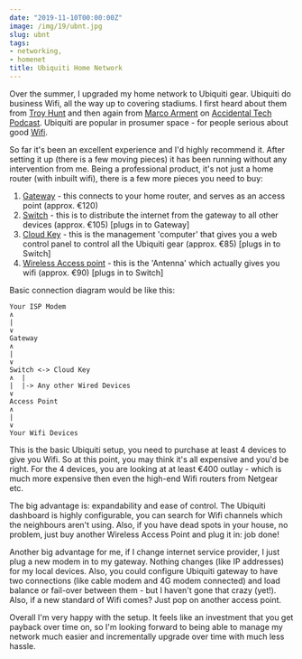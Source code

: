 ```yaml
---
date: "2019-11-10T00:00:00Z"
image: /img/19/ubnt.jpg
slug: ubnt
tags:
- networking,
- homenet
title: Ubiquiti Home Network
---
```


Over the summer, I upgraded my home network to Ubiquiti gear. Ubiquiti do business Wifi, 
all the way up to covering stadiums. I first heard about them from [Troy Hunt][troy] and 
then again from [Marco Arment][marco] on [Accidental Tech Podcast][atp]. Ubiquiti are popular in 
prosumer space - for people serious about good [Wifi][wifi].

So far it's been an excellent experience and I'd highly recommend it. After setting it up (there is 
a few moving pieces) it has been running without any intervention from me. Being a professional 
product, it's not just a home router (with inbuilt wifi), there is a few more pieces you need to buy:

1. [Gateway][gw] - this connects to your home router, and serves as an access point (approx. €120)
2. [Switch][sw] - this is to distribute the internet from the gateway to all other devices (approx. €105) [plugs in to Gateway]
3. [Cloud Key][ck] - this is the management 'computer' that gives you a web control panel to control 
all the Ubiquiti gear (approx. €85) [plugs in to Switch]
4. [Wireless Access point][ap] - this is the 'Antenna' which actually gives you wifi (approx. €90) [plugs in to Switch]

Basic connection diagram would be like this:
```
Your ISP Modem
∧
|
∨
Gateway
∧
|
∨
Switch <-> Cloud Key
∧  |
|  |-> Any other Wired Devices
∨
Access Point
∧
|
∨
Your Wifi Devices
```

This is the basic Ubiquiti setup, you need to purchase at least 4 devices to give you Wifi.
So at this point, you may think it's all expensive and you'd be right. For the 4 devices, you
are looking at at least €400 outlay - which is much more expensive then even the high-end Wifi 
routers from Netgear etc.

The big advantage is: expandability and ease of control. The Ubiquiti dashboard is highly 
configurable, you can search for Wifi channels which the neighbours aren't using. Also, if 
you have dead spots in your house, no problem, just buy another Wireless Access Point and 
plug it in: job done!

Another big advantage for me, if I change internet service provider, I just plug a new modem 
in to my gateway. Nothing changes (like IP addresses) for my local devices. Also, you could 
configure Ubiquiti gateway to have two connections (like cable modem and 4G modem connected) 
and load balance or fail-over between them - but I haven't gone that crazy (yet!). Also, if 
a new standard of Wifi comes? Just pop on another access point.

Overall I'm very happy with the setup. It feels like an investment that you get payback over 
time on, so I'm looking forward to being able to manage my network much easier and incrementally 
upgrade over time with much less hassle.

[troy]: https://www.troyhunt.com/ubiquiti-all-the-things-how-i-finally-fixed-my-dodgy-wifi/
[marco]: https://marco.org
[atp]: https://atp.fm
[wifi]: https://en.wikipedia.org/wiki/Wi-Fi
[gw]: https://www.ui.com/unifi-routing/usg/
[sw]: https://www.ui.com/unifi-switching/unifi-switch-8-150w/
[ck]: https://www.ui.com/unifi/unifi-cloud-key/
[ap]: https://www.ui.com/unifi/unifi-ap-ac-pro/